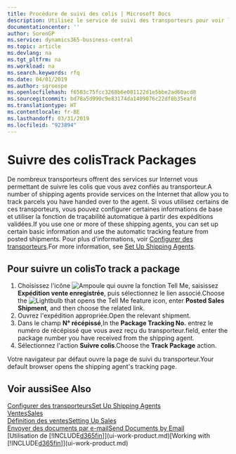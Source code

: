 ```yaml
---
title: Procédure de suivi des colis | Microsoft Docs
description: Utilisez le service de suivi des transporteurs pour voir la progression d'une livraison.
documentationcenter: ''
author: SorenGP
ms.service: dynamics365-business-central
ms.topic: article
ms.devlang: na
ms.tgt_pltfrm: na
ms.workload: na
ms.search.keywords: rfq
ms.date: 04/01/2019
ms.author: sgroespe
ms.openlocfilehash: f6583c75fcc3268b6e081122d1e5bbe2ad60acd8
ms.sourcegitcommit: bd78a5d990c9e83174da1409076c22df8b35eafd
ms.translationtype: HT
ms.contentlocale: fr-BE
ms.lasthandoff: 03/31/2019
ms.locfileid: "923894"
---
```

# <a name="track-packages"></a><span data-ttu-id="3772d-103">Suivre des colis</span><span class="sxs-lookup"><span data-stu-id="3772d-103">Track Packages</span></span>
<span data-ttu-id="3772d-104">De nombreux transporteurs offrent des services sur Internet vous permettant de suivre les colis que vous avez confiés au transporteur.</span><span class="sxs-lookup"><span data-stu-id="3772d-104">A number of shipping agents provide services on the Internet that allow you to track parcels you have handed over to the agent.</span></span> <span data-ttu-id="3772d-105">Si vous utilisez certains de ces transporteurs, vous pouvez configurer certaines informations de base et utiliser la fonction de traçabilité automatique à partir des expéditions validées.</span><span class="sxs-lookup"><span data-stu-id="3772d-105">If you use one or more of these shipping agents, you can set up certain basic information and use the automatic tracking feature from posted shipments.</span></span> <span data-ttu-id="3772d-106">Pour plus d'informations, voir [Configurer des transporteurs](sales-how-to-set-up-shipping-agents.md).</span><span class="sxs-lookup"><span data-stu-id="3772d-106">For more information, see [Set Up Shipping Agents](sales-how-to-set-up-shipping-agents.md).</span></span>  

## <a name="to-track-a-package"></a><span data-ttu-id="3772d-107">Pour suivre un colis</span><span class="sxs-lookup"><span data-stu-id="3772d-107">To track a package</span></span>
1. <span data-ttu-id="3772d-108">Choisissez l'icône ![Ampoule qui ouvre la fonction Tell Me](media/ui-search/search_small.png "Dites-moi ce que vous voulez faire"), saisissez **Expédition vente enregistrée**, puis sélectionnez le lien associé.</span><span class="sxs-lookup"><span data-stu-id="3772d-108">Choose the ![Lightbulb that opens the Tell Me feature](media/ui-search/search_small.png "Tell me what you want to do") icon, enter **Posted Sales Shipment**, and then choose the related link.</span></span>
2. <span data-ttu-id="3772d-109">Ouvrez l'expédition appropriée.</span><span class="sxs-lookup"><span data-stu-id="3772d-109">Open the relevant shipment.</span></span>
3. <span data-ttu-id="3772d-110">Dans le champ **N° récépissé**,</span><span class="sxs-lookup"><span data-stu-id="3772d-110">In the **Package Tracking No.**</span></span> <span data-ttu-id="3772d-111">entrez le numéro de récépissé que vous avez reçu du transporteur.</span><span class="sxs-lookup"><span data-stu-id="3772d-111">field, enter the package number you have received from the shipping agent.</span></span>
4. <span data-ttu-id="3772d-112">Sélectionnez l'action **Suivre colis**.</span><span class="sxs-lookup"><span data-stu-id="3772d-112">Choose the **Track Package** action.</span></span>

<span data-ttu-id="3772d-113">Votre navigateur par défaut ouvre la page de suivi du transporteur.</span><span class="sxs-lookup"><span data-stu-id="3772d-113">Your default browser opens the shipping agent's tracking page.</span></span>

## <a name="see-also"></a><span data-ttu-id="3772d-114">Voir aussi</span><span class="sxs-lookup"><span data-stu-id="3772d-114">See Also</span></span>
[<span data-ttu-id="3772d-115">Configurer des transporteurs</span><span class="sxs-lookup"><span data-stu-id="3772d-115">Set Up Shipping Agents</span></span>](sales-how-to-set-up-shipping-agents.md)  
[<span data-ttu-id="3772d-116">Ventes</span><span class="sxs-lookup"><span data-stu-id="3772d-116">Sales</span></span>](sales-manage-sales.md)  
[<span data-ttu-id="3772d-117">Définition des ventes</span><span class="sxs-lookup"><span data-stu-id="3772d-117">Setting Up Sales</span></span>](sales-setup-sales.md)  
[<span data-ttu-id="3772d-118">Envoyer des documents par e-mail</span><span class="sxs-lookup"><span data-stu-id="3772d-118">Send Documents by Email</span></span>](ui-how-send-documents-email.md)  
<span data-ttu-id="3772d-119">[Utilisation de [!INCLUDE[d365fin](includes/d365fin_md.md)]](ui-work-product.md)</span><span class="sxs-lookup"><span data-stu-id="3772d-119">[Working with [!INCLUDE[d365fin](includes/d365fin_md.md)]](ui-work-product.md)</span></span>
